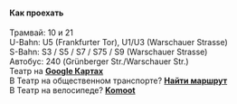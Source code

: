 <h4>Как проехать</h4>
<div>
<span class="opacity1">Трамвай:</span> 10 и 21<br>
<span class="opacity1">U-Bahn:</span> U5 (Frankfurter Tor), U1/U3 (Warschauer Strasse)<br>
<span class="opacity1">S-Bahn:</span> S3 / S5 / S7 / S75 / S9 (Warschauer Strasse)<br>
<span class="opacity1">Автобус:</span> 240 (Grünberger Str./Warschauer Str.)
</div>
<div class="ext-links">
Театр на <a href="https://maps.app.goo.gl/kYhTMEEmqBcvgLFG6" target="_blank"	rel="noopener external"><b>Google Картах</b></a>
<br>
В Театр на общественном транспорте? <a href="https://www.bvg.de/de/verbindungen/verbindungssuche" target="_blank"	rel="noopener external"><b>Найти маршрут</b></a>
<br>
В Театр на велосипеде? <a href="https://www.komoot.com/de-de/plan/" target="_blank"	rel="noopener external"><b>Komoot</b></a>
</div>
